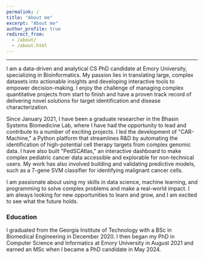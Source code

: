 ```yaml
---
permalink: /
title: "About me"
excerpt: "About me"
author_profile: true
redirect_from: 
  - /about/
  - /about.html
---
```


----------------

I am a data-driven and analytical CS PhD candidate at Emory University, specializing in Bioinformatics. My passion lies in translating large, complex datasets into actionable insights and developing interactive tools to empower decision-making. I enjoy the challenge of managing complex quantitative projects from start to finish and have a proven track record of delivering novel solutions for target identification and disease characterization.

Since January 2021, I have been a graduate researcher in the Bhasin Systems Biomedicine Lab, where I have had the opportunity to lead and contribute to a number of exciting projects. I led the development of "CAR-Machine," a Python platform that streamlines R&D by automating the identification of high-potential cell therapy targets from complex genomic data. I have also built "PedSCAtlas," an interactive dashboard to make complex pediatric cancer data accessible and explorable for non-technical users. My work has also involved building and validating predictive models, such as a 7-gene SVM classifier for identifying malignant cancer cells.

I am passionate about using my skills in data science, machine learning, and programming to solve complex problems and make a real-world impact. I am always looking for new opportunities to learn and grow, and I am excited to see what the future holds.

### Education

I graduated from the Georgia Institute of Technology with a BSc in Biomedical Engineering in December 2020. I then began my PhD in Computer Science and Informatics at Emory University in August 2021 and earned an MSc when I became a PhD candidate in May 2024.

